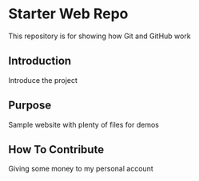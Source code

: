 # Starter Web Repo

This repository is for showing how Git and GitHub work

## Introduction

Introduce the project

## Purpose

Sample website with plenty of files for demos

## How To Contribute

Giving some money to my personal account